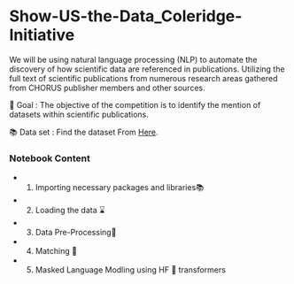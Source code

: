 # Show-US-the-Data_Coleridge-Initiative

We will be using natural language processing (NLP) to automate the discovery of how scientific data are referenced in publications. Utilizing the full text of scientific publications from numerous research areas gathered from CHORUS publisher members and other sources.

📌 Goal : The objective of the competition is to identify the mention of datasets within scientific publications.

📚 Data set : Find the dataset From [Here](https://www.kaggle.com/c/coleridgeinitiative-show-us-the-data/data).

### Notebook Content
* 1. Importing necessary packages and libraries📚
* 2. Loading the data ⌛
* 3. Data Pre-Processing🔧
* 4. Matching 📑
* 5. Masked Language Modling using HF 🤗 transformers


